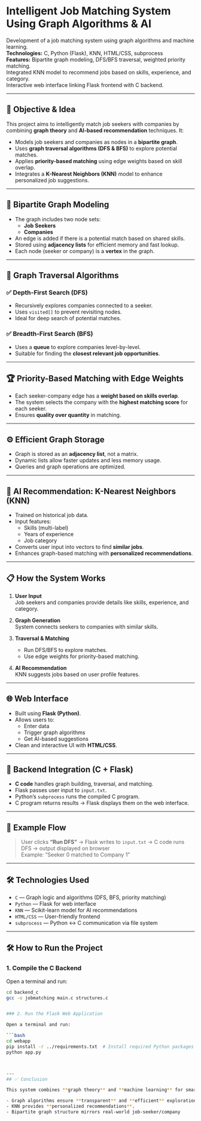 # Intelligent Job Matching System Using Graph Algorithms & AI

Development of a job matching system using graph algorithms and machine learning.  
**Technologies:** C, Python (Flask), KNN, HTML/CSS, subprocess  
**Features:** Bipartite graph modeling, DFS/BFS traversal, weighted priority matching.  
Integrated KNN model to recommend jobs based on skills, experience, and category.  
Interactive web interface linking Flask frontend with C backend.

---

## 🚀 Objective & Idea

This project aims to intelligently match job seekers with companies by combining **graph theory** and **AI-based recommendation** techniques. It:

- Models job seekers and companies as nodes in a **bipartite graph**.
- Uses **graph traversal algorithms (DFS & BFS)** to explore potential matches.
- Applies **priority-based matching** using edge weights based on skill overlap.
- Integrates a **K-Nearest Neighbors (KNN)** model to enhance personalized job suggestions.

---

## 🔗 Bipartite Graph Modeling

- The graph includes two node sets:
  - **Job Seekers**
  - **Companies**
- An edge is added if there is a potential match based on shared skills.
- Stored using **adjacency lists** for efficient memory and fast lookup.
- Each node (seeker or company) is a **vertex** in the graph.

---

## 🔄 Graph Traversal Algorithms

### ✅ Depth-First Search (DFS)
- Recursively explores companies connected to a seeker.
- Uses `visited[]` to prevent revisiting nodes.
- Ideal for deep search of potential matches.

### ✅ Breadth-First Search (BFS)
- Uses a **queue** to explore companies level-by-level.
- Suitable for finding the **closest relevant job opportunities**.

---

## 🏆 Priority-Based Matching with Edge Weights

- Each seeker-company edge has a **weight based on skills overlap**.
- The system selects the company with the **highest matching score** for each seeker.
- Ensures **quality over quantity** in matching.

---

## ⚙️ Efficient Graph Storage

- Graph is stored as an **adjacency list**, not a matrix.
- Dynamic lists allow faster updates and less memory usage.
- Queries and graph operations are optimized.

---

## 🤖 AI Recommendation: K-Nearest Neighbors (KNN)

- Trained on historical job data.
- Input features:
  - Skills (multi-label)
  - Years of experience
  - Job category
- Converts user input into vectors to find **similar jobs**.
- Enhances graph-based matching with **personalized recommendations**.

---

## 📋 How the System Works

1. **User Input**  
   Job seekers and companies provide details like skills, experience, and category.

2. **Graph Generation**  
   System connects seekers to companies with similar skills.

3. **Traversal & Matching**  
   - Run DFS/BFS to explore matches.
   - Use edge weights for priority-based matching.

4. **AI Recommendation**  
   KNN suggests jobs based on user profile features.

---

## 🌐 Web Interface

- Built using **Flask (Python)**.
- Allows users to:
  - Enter data
  - Trigger graph algorithms
  - Get AI-based suggestions
- Clean and interactive UI with **HTML/CSS**.

---

## 🔄 Backend Integration (C + Flask)

- **C code** handles graph building, traversal, and matching.
- Flask passes user input to `input.txt`.
- Python’s `subprocess` runs the compiled C program.
- C program returns results → Flask displays them on the web interface.

---

## 📌 Example Flow

> User clicks **“Run DFS”** → Flask writes to `input.txt` → C code runs DFS → output displayed on browser  
> Example: “Seeker 0 matched to Company 1”

---

## 🛠️ Technologies Used

- `C` — Graph logic and algorithms (DFS, BFS, priority matching)
- `Python` — Flask for web interface
- `KNN` — Scikit-learn model for AI recommendations
- `HTML/CSS` — User-friendly frontend
- `subprocess` — Python ↔️ C communication via file system

---
## 🛠️ How to Run the Project

### 1. Compile the C Backend

Open a terminal and run:

```bash
cd backend_c
gcc -o jobmatching main.c structures.c


### 2. Run the Flask Web Application

Open a terminal and run:

```bash
cd webapp
pip install -r ../requirements.txt  # Install required Python packages if not done yet
python app.py



---
## ✅ Conclusion

This system combines **graph theory** and **machine learning** for smarter job matching:

- Graph algorithms ensure **transparent** and **efficient** exploration.
- KNN provides **personalized recommendations**.
- Bipartite graph structure mirrors real-world job-seeker/company
